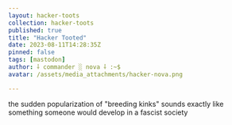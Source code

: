 ```yaml
---
layout: hacker-toots
collection: hacker-toots
published: true
title: "Hacker Tooted"
date: 2023-08-11T14:28:35Z
pinned: false
tags: [mastodon]
author: ⸸ commander ░ nova ⸸ :~$
avatar: /assets/media_attachments/hacker-nova.png

---
```


<p>the sudden popularization of &quot;breeding kinks&quot; sounds exactly like something someone would develop in a fascist society</p>



